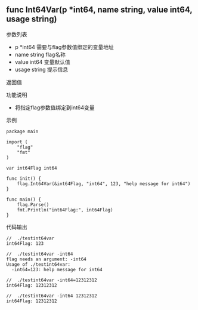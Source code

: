 ## func Int64Var(p *int64, name string, value int64, usage string)

参数列表
- p *int64 需要与flag参数值绑定的变量地址
- name string  flag名称
- value int64 变量默认值
- usage string 提示信息

返回值

功能说明
- 将指定flag参数值绑定到int64变量    

示例
    
    package main
    
    import (
    	"flag"
    	"fmt"
    )
    
    var int64Flag int64
    
    func init() {
    	flag.Int64Var(&int64Flag, "int64", 123, "help message for int64")
    }
    
    func main() {
    	flag.Parse()
    	fmt.Println("int64Flag:", int64Flag)
    }

代码输出
    
    //  ./testint64var 
    int64Flag: 123
    
    //  ./testint64var -int64
    flag needs an argument: -int64
    Usage of ./testint64var:
      -int64=123: help message for int64
    
    //  ./testint64var -int64=12312312
    int64Flag: 12312312
    
    //  ./testint64var -int64 12312312
    int64Flag: 12312312
